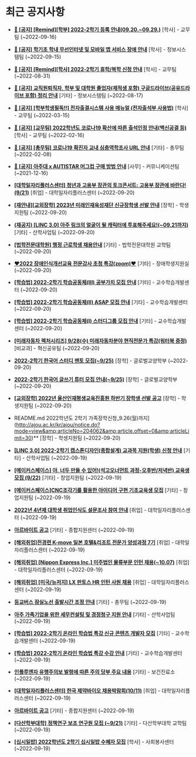 # 최근 공지사항

* **[📌 [공지] [Remind][학부] 2022-2학기 등록 안내(09.20.~09.29.)](http://ajou.ac.kr/kr/ajou/notice.do?mode=view&amp;articleNo=203938&amp;article.offset=0&amp;articleLimit=30)**
 [학사] - 교무팀 (~2022-09-16)

* **[📌 [공지] 학기초 학내 무선인터넷 및 모바일 앱 서비스 장애 안내](http://ajou.ac.kr/kr/ajou/notice.do?mode=view&amp;articleNo=203929&amp;article.offset=0&amp;articleLimit=30)**
 [학사] - 정보시스템팀 (~2022-09-15)

* **[📌 [공지] [Remind][학사] 2022-2학기 휴학/복학 신청 안내](http://ajou.ac.kr/kr/ajou/notice.do?mode=view&amp;articleNo=203322&amp;article.offset=0&amp;articleLimit=30)**
 [학사] - 교무팀 (~2022-08-31)

* **[📌 [공지] 교직원퇴직자, 학부 및 대학원 졸업자(제적생 포함) 구글드라이브(공유드라이브 포함) 정리 안내](http://ajou.ac.kr/kr/ajou/notice.do?mode=view&amp;articleNo=202858&amp;article.offset=0&amp;articleLimit=30)**
 [기타] - 정보시스템팀 (~2022-08-17)

* **[📌 [공지] [학부학생필독!!] 전자출결시스템 사용 매뉴얼 (전자출석부 사용법)](http://ajou.ac.kr/kr/ajou/notice.do?mode=view&amp;articleNo=192571&amp;article.offset=0&amp;articleLimit=30)**
 [학사] - 교무팀 (~2022-03-15)

* **[📌 [공지] [교무팀] 2022학년도 코로나19 확산에 따른 출석인정 안내(백신공결 등)](http://ajou.ac.kr/kr/ajou/notice.do?mode=view&amp;articleNo=180913&amp;article.offset=0&amp;articleLimit=30)**
 [학사] - 교무팀 (~2022-02-16)

* **[📌 [공지] [총무팀] 코로나19 확진자 교내 심층역학조사 URL 안내](http://ajou.ac.kr/kr/ajou/notice.do?mode=view&amp;articleNo=180493&amp;article.offset=0&amp;articleLimit=30)**
 [기타] - 총무팀 (~2022-02-08)

* **[📌 [공지] 아주대 x AUTISTAR 머그컵 구매 방법 안내](http://ajou.ac.kr/kr/ajou/notice.do?mode=view&amp;articleNo=147976&amp;article.offset=0&amp;articleLimit=30)**
 [사무] - 커뮤니케이션팀 (~2021-12-16)

* **[[대학일자리플러스센터] 청년과 고용부 장관의 토크콘서트: 고용부 장관에 바란다!(9/21)](http://ajou.ac.kr/kr/ajou/notice.do?mode=view&amp;articleNo=204095&amp;article.offset=0&amp;articleLimit=30)**
 [취업] - 대학일자리플러스센터 (~2022-09-20)

* **[[재안내][교외장학] 2023년 미래인재육성재단 신규장학생 선발 안내](http://ajou.ac.kr/kr/ajou/notice.do?mode=view&amp;articleNo=204088&amp;article.offset=0&amp;articleLimit=30)**
 [장학] - 학생지원팀 (~2022-09-20)

* **[(재공지) [LINC 3.0] 아주 링크의 얼굴이 될 캐릭터에 투표해주세요!(~09.21까지)](http://ajou.ac.kr/kr/ajou/notice.do?mode=view&amp;articleNo=204085&amp;article.offset=0&amp;articleLimit=30)**
 [기타] - 산학사업팀 (~2022-09-20)

* **[[법학전문대학원] 행정 근로학생 채용안내](http://ajou.ac.kr/kr/ajou/notice.do?mode=view&amp;articleNo=204084&amp;article.offset=0&amp;articleLimit=30)**
 [기타] - 법학전문대학원 교학팀 (~2022-09-20)

* **[♥2022 장애인식개선교육 전문강사 초청 특강(zoom)♥](http://ajou.ac.kr/kr/ajou/notice.do?mode=view&amp;articleNo=204081&amp;article.offset=0&amp;articleLimit=30)**
 [기타] - 장애학생지원실 (~2022-09-20)

* **[[학습법] 2022-2학기 학습공동체(III) 공부가치 모집 안내](http://ajou.ac.kr/kr/ajou/notice.do?mode=view&amp;articleNo=204077&amp;article.offset=0&amp;articleLimit=30)**
 [기타] - 교수학습개발센터 (~2022-09-20)

* **[[학습법] 2022-2학기 학습공동체(II) ASAP 모집 안내](http://ajou.ac.kr/kr/ajou/notice.do?mode=view&amp;articleNo=204076&amp;article.offset=0&amp;articleLimit=30)**
 [기타] - 교수학습개발센터 (~2022-09-20)

* **[[학습법] 2022-2학기 학습공동체(I) 스터디그룹 모집 안내](http://ajou.ac.kr/kr/ajou/notice.do?mode=view&amp;articleNo=204075&amp;article.offset=0&amp;articleLimit=30)**
 [기타] - 교수학습개발센터 (~2022-09-20)

* **[[미래자동차 렉처시리즈] 9/28(수) 미래자동차분야 현직전문가 특강(워터북 증정)](http://ajou.ac.kr/kr/ajou/notice.do?mode=view&amp;articleNo=204073&amp;article.offset=0&amp;articleLimit=30)**
 [비교과] - 혁신공유팀 (~2022-09-20)

* **[2022-2학기 한국어 스터디 멘토 모집(~9/25)](http://ajou.ac.kr/kr/ajou/notice.do?mode=view&amp;articleNo=204071&amp;article.offset=0&amp;articleLimit=30)**
 [장학] - 글로벌교양학부 (~2022-09-20)

* **[2022-2학기 한국어 글쓰기 튜터 모집 안내(~9/25)](http://ajou.ac.kr/kr/ajou/notice.do?mode=view&amp;articleNo=204070&amp;article.offset=0&amp;articleLimit=30)**
 [장학] - 글로벌교양학부 (~2022-09-20)

* **[[교외장학] 2022년 울산인재평생교육진흥원 하반기 장학생 선발 공고](http://ajou.ac.kr/kr/ajou/notice.do?mode=view&amp;articleNo=204065&amp;article.offset=0&amp;articleLimit=30)**
 [장학] - 학생지원팀 (~2022-09-20)

* README.md 2022학년도 2학기 가족장학신청_9.26(월)까지](http://ajou.ac.kr/kr/ajou/notice.do?mode=view&amp;articleNo=204062&amp;article.offset=0&amp;articleLimit=30)**
 [장학] - 학생지원팀 (~2022-09-20)

* **[[LINC 3.0] 2022-2학기 캡스톤디자인(종합설계) 교과목 지원(학생) 신청 안내](http://ajou.ac.kr/kr/ajou/notice.do?mode=view&amp;articleNo=204051&amp;article.offset=0&amp;articleLimit=30)**
 [기타] - 산학사업팀 (~2022-09-19)

* **[[메이커스페이스] 야, 너두 만들 수 있어!(석고오너먼트 과정-오후반/저녁반) 교육생 모집 (9/22)](http://ajou.ac.kr/kr/ajou/notice.do?mode=view&amp;articleNo=204043&amp;article.offset=0&amp;articleLimit=30)**
 [기타] - 창업지원팀 (~2022-09-19)

* **[[메이커스페이스]CNC조각기를 활용한 아이디어 구현 기초교육생 모집](http://ajou.ac.kr/kr/ajou/notice.do?mode=view&amp;articleNo=204042&amp;article.offset=0&amp;articleLimit=30)**
 [기타] - 창업지원팀 (~2022-09-19)

* **[2022년 4년제 대학생 취업인식도 설문조사 참여 안내](http://ajou.ac.kr/kr/ajou/notice.do?mode=view&amp;articleNo=204033&amp;article.offset=0&amp;articleLimit=30)**
 [취업] - 대학일자리플러스센터 (~2022-09-19)

* **[아르바이트 공고](http://ajou.ac.kr/kr/ajou/notice.do?mode=view&amp;articleNo=204025&amp;article.offset=0&amp;articleLimit=30)**
 [기타] - 종합지원센터 (~2022-09-19)

* **[[해외취업]전경련 K-move 일본 호텔&amp;리조트 전문가 양성과정 7기](http://ajou.ac.kr/kr/ajou/notice.do?mode=view&amp;articleNo=204021&amp;article.offset=0&amp;articleLimit=30)**
 [취업] - 대학일자리플러스센터 (~2022-09-19)

* **[[해외취업] [Nippon Express Inc.] 미주법인 물류부문 인턴 채용(~10.07)](http://ajou.ac.kr/kr/ajou/notice.do?mode=view&amp;articleNo=204020&amp;article.offset=0&amp;articleLimit=30)**
 [취업] - 대학일자리플러스센터 (~2022-09-19)

* **[[해외취업] [미국/뉴저지] LX 판토스 HR 인턴 사원 채용](http://ajou.ac.kr/kr/ajou/notice.do?mode=view&amp;articleNo=204019&amp;article.offset=0&amp;articleLimit=30)**
 [취업] - 대학일자리플러스센터 (~2022-09-19)

* **[등교버스 잠실노선 출발시간 조정 안내](http://ajou.ac.kr/kr/ajou/notice.do?mode=view&amp;articleNo=204013&amp;article.offset=0&amp;articleLimit=30)**
 [기타] - 총무팀 (~2022-09-19)

* **[아주 가족기업을 위한 세무컨설팅 및 경정청구 지원 안내](http://ajou.ac.kr/kr/ajou/notice.do?mode=view&amp;articleNo=204012&amp;article.offset=0&amp;articleLimit=30)**
 [기타] - 산학사업팀 (~2022-09-19)

* **[[학습법] 2022-2학기 온라인 학습법 특강 신규 콘텐츠 개발자 모집](http://ajou.ac.kr/kr/ajou/notice.do?mode=view&amp;articleNo=204007&amp;article.offset=0&amp;articleLimit=30)**
 [기타] - 교수학습개발센터 (~2022-09-19)

* **[[학습법] 2022-2학기 온라인 학습법 특강 수강 안내](http://ajou.ac.kr/kr/ajou/notice.do?mode=view&amp;articleNo=204006&amp;article.offset=0&amp;articleLimit=30)**
 [기타] - 교수학습개발센터 (~2022-09-19)

* **[인플루엔자 유행주의보 발령에 따른 주의 당부 주요 내용](http://ajou.ac.kr/kr/ajou/notice.do?mode=view&amp;articleNo=204004&amp;article.offset=0&amp;articleLimit=30)**
 [기타] - 보건진료소 (~2022-09-19)

* **[[대학일자리플러스센터] 한국 제약바이오 채용박람회(10/11)](http://ajou.ac.kr/kr/ajou/notice.do?mode=view&amp;articleNo=203998&amp;article.offset=0&amp;articleLimit=30)**
 [취업] - 대학일자리플러스센터 (~2022-09-19)

* **[아르바이트 공고](http://ajou.ac.kr/kr/ajou/notice.do?mode=view&amp;articleNo=203997&amp;article.offset=0&amp;articleLimit=30)**
 [기타] - 종합지원센터 (~2022-09-19)

* **[[다산학부대학] 정책연구 보조 연구원 모집 (~9/21)](http://ajou.ac.kr/kr/ajou/notice.do?mode=view&amp;articleNo=203995&amp;article.offset=0&amp;articleLimit=30)**
 [기타] - 다산학부대학 교학팀 (~2022-09-19)

* **[[십시일밥] 2022학년도 2학기 십시일밥 수혜자 모집](http://ajou.ac.kr/kr/ajou/notice.do?mode=view&amp;articleNo=203994&amp;article.offset=0&amp;articleLimit=30)**
 [학사] - 사회봉사센터 (~2022-09-19)

